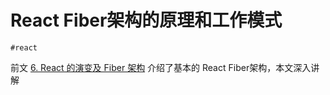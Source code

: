 
# React Fiber架构的原理和工作模式

`#react` 

前文 [6.  React 的演变及 Fiber 架构](/post/b06d08c454c05ec6b4a51160337ab717.html) 介绍了基本的 React Fiber架构，本文深入讲解


